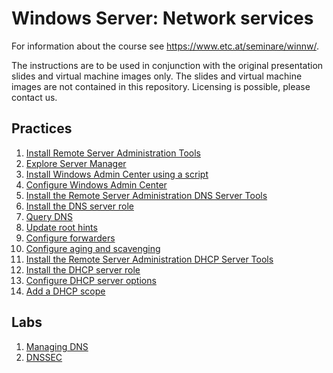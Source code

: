 # Windows Server: Network services

For information about the course see <https://www.etc.at/seminare/winnw/>.

The instructions are to be used in conjunction with the original presentation slides and virtual machine images only. The slides and virtual machine images are not contained in this repository. Licensing is possible, please contact us.

## Practices

1. [Install Remote Server Administration Tools](Practices/Install-Remote-Server-Administration-Tools.md)
1. [Explore Server Manager](Practices/Explore-Server-Manager.md)
1. [Install Windows Admin Center using a script](Practices/Install-Windows-Admin-Center-using-a-script.md)
1. [Configure Windows Admin Center](Practices/Configure-Windows-Admin-Center.md)
1. [Install the Remote Server Administration DNS Server Tools](Practices/Install-the-Remote-Server-Administration-DNS-Server-Tools.md)
1. [Install the DNS server role](Practices/Install-the-DNS-server-role.md)
1. [Query DNS](Practices/Query-DNS.md)
1. [Update root hints](Practices/Update-root-hints.md)
1. [Configure forwarders](Practices/Configure-forwarders.md)
1. [Configure aging and scavenging](Practices/Configure-aging-and-scavenging.md)
1. [Install the Remote Server Administration DHCP Server Tools](Practices/Install-the-Remote-Server-Administration-DHCP-Server-Tools.md)
1. [Install the DHCP server role](Practices/Install-the-DHCP-server-role.md)
1. [Configure DHCP server options](Practices/Configure-DHCP-server-options.md)
1. [Add a DHCP scope](Practices/Add-a-DHCP-scope.md)

## Labs

1. [Managing DNS](Labs/Managing-DNS.md)
1. [DNSSEC](Labs/DNSSEC.md)

